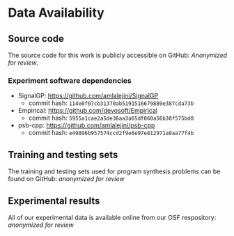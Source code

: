 # Data Availability

## Source code

The source code for this work is publicly accessible on GitHub: _Anonymized for review_.

### Experiment software dependencies

- SignalGP: <https://github.com/amlalejini/SignalGP>
  - commit hash: `114e0f07cb31370ab5191516679889e387cda73b`
- Empirical: <https://github.com/devosoft/Empirical>
  - commit hash: `5955a1cae2a5de36aa3a65df060a56b38f575bd0`
- psb-cpp: <https://github.com/amlalejini/psb-cpp>
  - commit hash: `e49896b957574ccd2f9e6e97e812971a0aa77f4b`

## Training and testing sets

The training and testing sets used for program synthesis problems can be found on GitHub: _anonymized for review_

## Experimental results

All of our experimental data is available online from our OSF respository: _anonymized for review_
